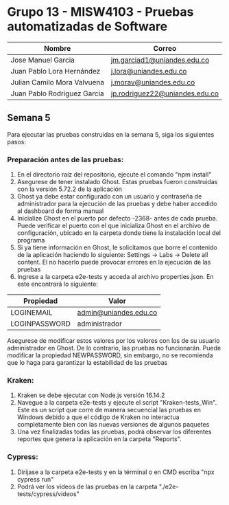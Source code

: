 # Grupo 13 - MISW4103 - Pruebas automatizadas de Software


| Nombre                      | Correo                         |
|-----------------------------|--------------------------------|
| Jose Manuel Garcia          | jm.garciad1@uniandes.edu.co    |
| Juan Pablo Lora Hernández   | j.lora@uniandes.edu.co         |
| Julian Camilo Mora Valvuena | j.morav@uniandes.edu.co        |
| Juan Pablo Rodriguez Garcia | jp.rodriguez22@uniandes.edu.co |

## Semana 5
Para ejecutar las pruebas construidas en la semana 5, siga los siguientes pasos:

### Preparación antes de las pruebas:
1. En el directorio raíz del repositorio, ejecute el comando "npm install"
2. Asegurese de tener instalado Ghost. Estas pruebas fueron construidas con la versión 5.72.2 de la aplicación
3. Ghost ya debe estar configurado con un usuario y contraseña de administrador para la ejecución de las pruebas y debe haber accedido al dashboard de forma manual
4. Inicialize Ghost en el puerto por defecto -2368- antes de cada prueba. Puede verificar el puerto con el que inicializa Ghost en el archivo de configuración, ubicado en la carpeta donde tiene la instalación local del programa
5. Si ya tiene información en Ghost, le solicitamos que borre el contenido de la aplicación haciendo lo siguiente: Settings -> Labs -> Delete all content. El no hacerlo puede provocar errores en la ejecución de las pruebas
6. Ingrese a la carpeta e2e-tests y acceda al archivo properties.json. En este encontrará lo siguiente: 

| Propiedad                      | Valor                         |
|-----------------------------|--------------------------------|
| LOGINEMAIL         | admin@uniandes.edu.co    |
| LOGINPASSWORD   | administrador        |

Asegurese de modificar estos valores por los valores con los de su usuario administrador en Ghost. De lo contrario, las pruebas no funcionarán. Puede modificar la propiedad NEWPASSWORD, sin embargo, no se recomienda que lo haga para garantizar la estabilidad de las pruebas

### Kraken:
1. Kraken se debe ejecutar con Node.js versión 16.14.2
2. Navegue a la carpeta e2e-tests y ejecute el script "Kraken-tests_Win". Este es un script que corre de manera secuencial las pruebas en Windows debido a que el código de Kraken no interactua completamente bien con las nuevas versiones de algunos paquetes
3. Una vez finalizadas todas las pruebas, podrá observar los diferentes reportes que genera la aplicación en la carpeta "Reports".

### Cypress:
1. Dirijase a la carpeta e2e-tests y en la términal o en CMD escriba "npx cypress run"
2. Podrá ver los videos de las pruebas en la carpeta "./e2e-tests/cypress/videos"
